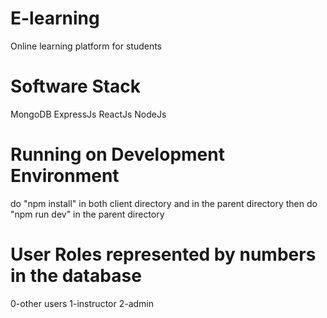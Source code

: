 # E-learning
Online learning platform for students
# Software Stack
MongoDB
ExpressJs
ReactJs
NodeJs
# Running on Development Environment
do "npm install" in both client directory and in the parent directory
then do
"npm run dev" in the parent directory
# User Roles represented by numbers in the database
0-other users
1-instructor
2-admin
